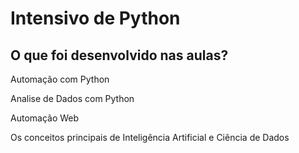 <h1>Intensivo de Python</h1>

<h2>O que foi desenvolvido nas aulas?</h2>

<a>Automação com Python</a>

<a>Analise de Dados com Python</a>

<a>Automação Web</a>

<a>Os conceitos principais de Inteligência Artificial e Ciência de Dados</a>
